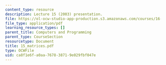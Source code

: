 ```yaml
---
content_type: resource
description: Lecture 15 (2003) presentation.
file: https://ol-ocw-studio-app-production.s3.amazonaws.com/courses/16-01-unified-engineering-i-ii-iii-iv-fall-2005-spring-2006/ca8f1e6fa0aa767838719e029fbf047e_15_matrices.pdf
file_type: application/pdf
learning_resource_types: []
parent_title: Computers and Programming
parent_type: CourseSection
resourcetype: Document
title: 15_matrices.pdf
type: OCWFile
uid: ca8f1e6f-a0aa-7678-3871-9e029fbf047e
---
```


